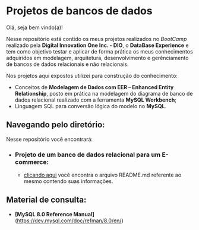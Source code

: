 # Projetos de bancos de dados

Olá, seja bem vindo(a)!

Nesse repositório está contido os meus projetos realizados no _BootCamp_ realizado pela **Digital Innovation One Inc. - DIO**, o **DataBase Experience** e tem como objetivo testar e aplicar de forma prática os meus conhecimentos adquiridos em modelagem, arquitetura, desenvolvimento e gerênciamento de bancos de dados relacionais e não relacionais.

Nos projetos aqui expostos utilizei para construção do conhecimento:

 - Conceitos de **Modelagem de Dados com EER – Enhanced Entity Relationship**, posto em prática na modelagem do diagrama de banco de dados relacional realizado com a ferramenta **MySQL Workbench**;
 - Linguagem SQL para conversão lógica do modelo no **MySQL**.

## Navegando pelo diretório:

Nesse repositório você encontrará:

 - ### Projeto de um banco de dados relacional para um E-commerce:
    - [clicando aqui](https://github.com/AndersonGabrielCalasans/Projetos-DataBaseExperienceBootcamp-DIO/blob/main/BD-Ecommerce/README.md) você encontra o arquivo README.md referente ao mesmo contendo suas informações.

## Material de consulta:

 - **[MySQL 8.0 Reference Manual]**(https://dev.mysql.com/doc/refman/8.0/en/)